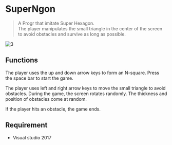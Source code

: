 # SuperNgon

> A Progr that imitate Super Hexagon.  
The player manipulates the small triangle in the center of the screen to avoid obstacles and survive as long as possible.

![3](https://user-images.githubusercontent.com/26502774/53166101-c3e19780-3617-11e9-9f48-0178ff07fd5e.PNG)


## Functions

The player uses the up and down arrow keys to form an N-square. Press the space bar to start the game.

The player uses left and right arrow keys to move the small triangle to avoid obstacles.
During the game, the screen rotates randomly.
The thickness and position of obstacles come at random.

If the player hits an obstacle, the game ends.

## Requirement
* Visual studio 2017
